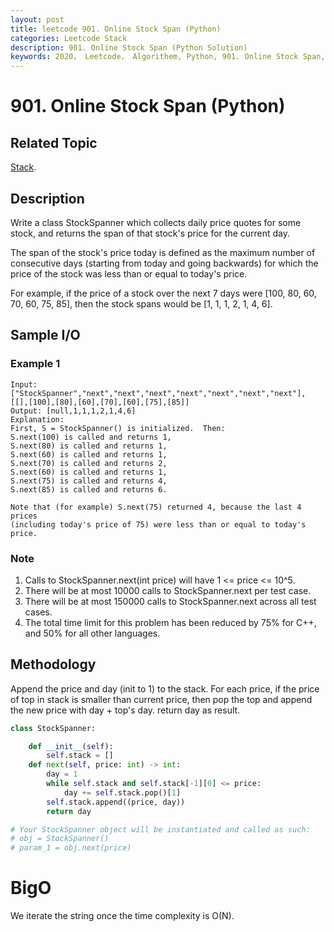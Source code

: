 ```yaml
---
layout: post
title: leetcode 901. Online Stock Span (Python)
categories: Leetcode Stack
description: 901. Online Stock Span (Python Solution)
keywords: 2020， Leetcode， Algorithem, Python, 901. Online Stock Span, zhenyu, 
---
```


# 901. Online Stock Span (Python)

## Related Topic
<a href="/categories/#Stack" target="_blank"> Stack</a>.

## Description
Write a class StockSpanner which collects daily price quotes for some stock, and returns the span of that stock's price for the current day.

The span of the stock's price today is defined as the maximum number of consecutive days (starting from today and going backwards) for which the price of the stock was less than or equal to today's price.

For example, if the price of a stock over the next 7 days were [100, 80, 60, 70, 60, 75, 85], then the stock spans would be [1, 1, 1, 2, 1, 4, 6].

## Sample I/O

### Example 1

```
Input: ["StockSpanner","next","next","next","next","next","next","next"], [[],[100],[80],[60],[70],[60],[75],[85]]
Output: [null,1,1,1,2,1,4,6]
Explanation: 
First, S = StockSpanner() is initialized.  Then:
S.next(100) is called and returns 1,
S.next(80) is called and returns 1,
S.next(60) is called and returns 1,
S.next(70) is called and returns 2,
S.next(60) is called and returns 1,
S.next(75) is called and returns 4,
S.next(85) is called and returns 6.

Note that (for example) S.next(75) returned 4, because the last 4 prices
(including today's price of 75) were less than or equal to today's price.
```

### Note
1. Calls to StockSpanner.next(int price) will have 1 <= price <= 10^5.
2. There will be at most 10000 calls to StockSpanner.next per test case.
3. There will be at most 150000 calls to StockSpanner.next across all test cases.
4. The total time limit for this problem has been reduced by 75% for C++, and 50% for all other languages.
 

## Methodology
Append the price and day (init to 1) to the stack. For each price, if the price of top in stack is smaller than current price, then pop the top and append the new price with day + top's day. return day as result.

``` python
class StockSpanner:

    def __init__(self):
        self.stack = []
    def next(self, price: int) -> int:
        day = 1
        while self.stack and self.stack[-1][0] <= price:
            day += self.stack.pop()[1]
        self.stack.append((price, day))
        return day

# Your StockSpanner object will be instantiated and called as such:
# obj = StockSpanner()
# param_1 = obj.next(price)
```
# BigO
We iterate the string once the time complexity is O(N).